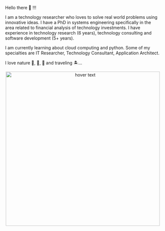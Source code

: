 Hello there :wave: !!!

I am a technology researcher who loves to solve real world problems using innovative ideas. I have a PhD in systems engineering specifically in the area related to financial analysis of technology investments. I have experience in technology research (6 years), technology consulting and software development (5+ years).   

I am currently learning about cloud computing and python. Some of my specialties are IT Researcher, Technology Consultant, Application Architect.

I love nature :dolphin:, :elephant:, :cherry_blossom: and traveling :desert_island:...

<p align="center">
  <img src="IMG_9655.JPG" width="500" title="hover text">
 </p>

<!--
**yeimiyaz/yeimiyaz** is a ✨ _special_ ✨ repository because its `README.md` (this file) appears on your GitHub profile.

Here are some ideas to get you started:

- 🔭 I’m currently working on ...
- 🌱 I’m currently learning ...
- 👯 I’m looking to collaborate on ...
- 🤔 I’m looking for help with ...
- 💬 Ask me about ...
- 📫 How to reach me: ...
- 😄 Pronouns: ...
- ⚡ Fun fact: ...
-->
